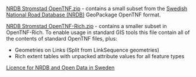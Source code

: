 [NRDB Stromstad OpenTNF.zip](NRDB-Stromstad-OpenTNF.zip) - contains a  small subset from the [Swedish National Road Database (NRDB)](http://www.nvdb.se/en/) GeoPackage OpenTNF format.

[NRDB Stromstad OpenTNF-Rich.zip](NRDB-Stromstad-OpenTNF-Rich.zip) - contains a smaller subset in OpenTNF-Rich. To enable usage in standard GIS tools this file contain all of the contents of standard OpenTNF files, plus:

* Geometries on Links (Split from LinkSequence geometries)
* Rich extent tables with unpacked attribute values for all feature types

[Licence for NRDB and Open Data in Sweden](https://creativecommons.org/publicdomain/zero/1.0/legalcode)
